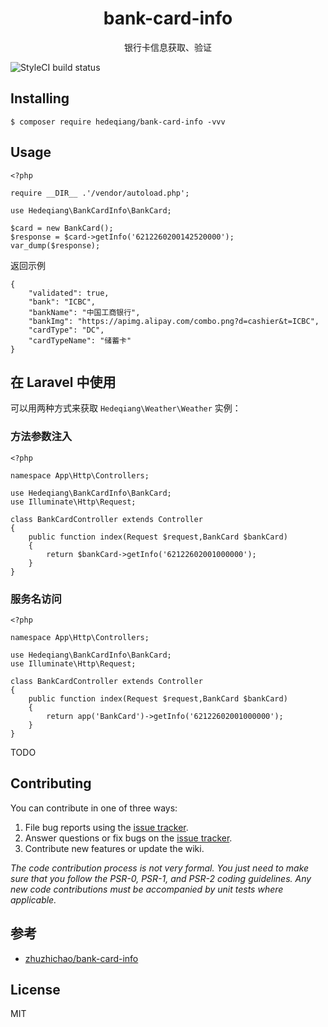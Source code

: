 <h1 align="center"> bank-card-info </h1>

<p align="center"> 银行卡信息获取、验证</p>

![StyleCI build status](https://github.styleci.io/repos/202061186/shield) 

## Installing

```shell
$ composer require hedeqiang/bank-card-info -vvv
```

## Usage

```shell
<?php

require __DIR__ .'/vendor/autoload.php';

use Hedeqiang\BankCardInfo\BankCard;

$card = new BankCard();
$response = $card->getInfo('6212260200142520000');
var_dump($response);
```

返回示例
```shell
{
    "validated": true,
    "bank": "ICBC",
    "bankName": "中国工商银行",
    "bankImg": "https://apimg.alipay.com/combo.png?d=cashier&t=ICBC",
    "cardType": "DC",
    "cardTypeName": "储蓄卡"
}
```

## 在 Laravel 中使用

可以用两种方式来获取 `Hedeqiang\Weather\Weather` 实例：

### 方法参数注入
```shell
<?php

namespace App\Http\Controllers;

use Hedeqiang\BankCardInfo\BankCard;
use Illuminate\Http\Request;

class BankCardController extends Controller
{
    public function index(Request $request,BankCard $bankCard)
    {
        return $bankCard->getInfo('62122602001000000');
    }
}
```

### 服务名访问
```shell
<?php

namespace App\Http\Controllers;

use Hedeqiang\BankCardInfo\BankCard;
use Illuminate\Http\Request;

class BankCardController extends Controller
{
    public function index(Request $request,BankCard $bankCard)
    {
        return app('BankCard')->getInfo('62122602001000000');
    }
}
```

TODO

## Contributing

You can contribute in one of three ways:

1. File bug reports using the [issue tracker](https://github.com/hedeqiang/bank-card-info/issues).
2. Answer questions or fix bugs on the [issue tracker](https://github.com/hedeqiang/bank-card-info/issues).
3. Contribute new features or update the wiki.

_The code contribution process is not very formal. You just need to make sure that you follow the PSR-0, PSR-1, and PSR-2 coding guidelines. Any new code contributions must be accompanied by unit tests where applicable._

## 参考

* [zhuzhichao/bank-card-info](https://github.com/zhuzhichao/bank-card-info)


## License

MIT